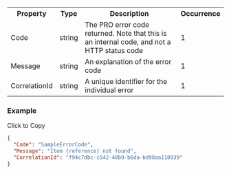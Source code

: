 <table>
    <tr>
        <th>Property</th>
        <th>Type</th>
        <th>Description</th>
        <th>Occurrence</th>
    </tr>
    <tr>
        <td>Code</td>
        <td>string</td>
        <td>The PRO error code returned. Note that this is an internal code, and not a HTTP status code</td>
        <td>1</td>
    </tr>
    <tr>
        <td>Message</td>
        <td>string</td>
        <td>An explanation of the error code</td>
        <td>1</td>
    </tr>
    <tr>
        <td>CorrelationId</td>
        <td>string</td>
        <td>A unique identifier for the individual error</td>
        <td>1</td>
    </tr>
</table>

<div class="copyheader">
    
<h3>Example</h3>
<div class="copybutton" onclick="CopyToClipboard('400example')">Click to Copy</div>

</div>

<div id="400example" class="copycontent" onclick="CopyToClipboard('400example')">

```json
{
  "Code": "SampleErrorCode",
  "Message": "Item {reference} not found",
  "CorrelationId": "f94c7dbc-c542-40b9-b6da-bd98aa110939"
}
```